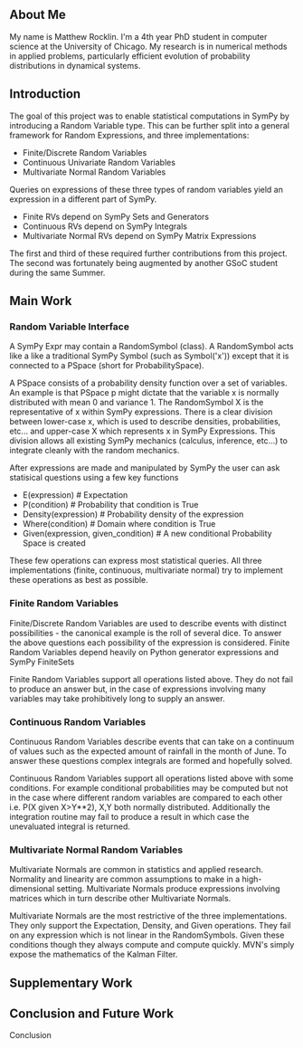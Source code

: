 ## About Me

My name is Matthew Rocklin. I'm a 4th year PhD student in computer science at the University of Chicago. My research is in numerical methods in applied problems, particularly efficient evolution of probability distributions in dynamical systems. 

## Introduction

The goal of this project was to enable statistical computations in SymPy by introducing a Random Variable type. This can be further split into a general framework for Random Expressions, and three implementations:

* Finite/Discrete Random Variables
* Continuous Univariate Random Variables
* Multivariate Normal Random Variables

Queries on expressions of these three types of random variables yield an expression in a different part of SymPy. 

* Finite RVs depend on SymPy Sets and Generators
* Continuous RVs depend on SymPy Integrals
* Multivariate Normal RVs depend on SymPy Matrix Expressions

The first and third of these required further contributions from this project. The second was fortunately being augmented by another GSoC student during the same Summer. 

## Main Work

### Random Variable Interface

A SymPy Expr may contain a RandomSymbol (class). A RandomSymbol acts like a like a traditional SymPy Symbol (such as Symbol('x')) except that it is connected to a PSpace (short for ProbabilitySpace). 

A PSpace consists of a probability density function over a set of variables. An example is that PSpace p might dictate that the variable x is normally distributed with mean 0 and variance 1. The RandomSymbol X is the representative of x within SymPy expressions. There is a clear division between lower-case x, which is used to describe densities, probabilities, etc... and upper-case X which represents x in SymPy Expressions. This division allows all existing SymPy
mechanics (calculus, inference, etc...) to integrate cleanly with the random mechanics. 

After expressions are made and manipulated by SymPy the user can ask statisical questions using a few key functions 

* E(expression) # Expectation
* P(condition) # Probability that condition is True
* Density(expression) # Probability density of the expression
* Where(condition) # Domain where condition is True
* Given(expression, given_condition) # A new conditional Probability Space is created

These few operations can express most statistical queries. All three implementations (finite, continuous, multivariate normal) try to implement these operations as best as possible. 

### Finite Random Variables

Finite/Discrete Random Variables are used to describe events with distinct possibilities - the canonical example is the roll of several dice. To answer the above questions each possibility of the expression is considered. Finite Random Variables depend heavily on Python generator expressions and SymPy FiniteSets

Finite Random Variables support all operations listed above. They do not fail to produce an answer but, in the case of expressions involving many variables may take prohibitively long to supply an answer. 

### Continuous Random Variables

Continuous Random Variables describe events that can take on a continuum of values such as the expected amount of rainfall in the month of June. To answer these questions complex integrals are formed and hopefully solved. 

Continuous Random Variables support all operations listed above with some conditions. For example conditional probabilities may be computed but not in the case where different random variables are compared to each other i.e. P(X given X>Y**2), X,Y both normally distributed. Additionally the integration routine may fail to produce a result in which case the unevaluated integral is returned. 

### Multivariate Normal Random Variables

Multivariate Normals are common in statistics and applied research. Normality and linearity are common assumptions to make in a high-dimensional setting. Multivariate Normals produce expressions involving matrices which in turn describe other Multivariate Normals. 

Multivariate Normals are the most restrictive of the three implementations. They only support the Expectation, Density, and Given operations. They fail on any expression which is not linear in the RandomSymbols. Given these conditions though they always compute and compute quickly. MVN's simply expose the mathematics of the Kalman Filter. 

## Supplementary Work

## Conclusion and Future Work

Conclusion
